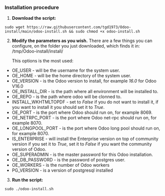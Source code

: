 <h3>Installation procedure</h3>

1. **Download the script:**
```text
sudo wget https://raw.githubusercontent.com/tgd1973/Odoo-install/main/odoo-install.sh && sudo chmod +x odoo-install.sh
```
2. **Modify the parameters as you wish.**
There are a few things you can configure, on the folder you just downloaded, 
which finds it in: /tmp/Odoo-install/install/

    This options is the most used:

- OE_USER - will be the username for the system user.
- OE_HOME - will be the home directory of the system user.
- OE_VERSION - is the Odoo version to install, for example _16.0_ for Odoo V16.0
- OE_INSTALL_DIR - is the path where all environment will be installed to.
- OE_REPO - is the path where odoo will be clonned to.
- INSTALL_WKHTMLTOPDF - set to _False_ if you do not want to install it, if you want to install it you should set it to _True_.
- OE_PORT - is the port where Odoo should run on, for example 8069.
- OE_NETRPC_PORT - is the port where Odoo net-rpc should run on, for example 8070.
- OE_LONGPOOL_PORT - is the port where Odoo long pool should run on, for example 8070.
- IS_ENTERPRISE - will install the Enterprise version on top of community version if you set it to _True_, set it to _False_ if you want the community version of Odoo.
- OE_SUPERADMIN - is the master password for this Odoo installation.
- OE_DB_PASSWORD - is the password of postgres user.
- OE_WORKERS - is the number of Odoo workers
- PG_VERSION - is a version of postgresql installed

3. **Run the script:**
```text
sudo ./odoo-install.sh
```
